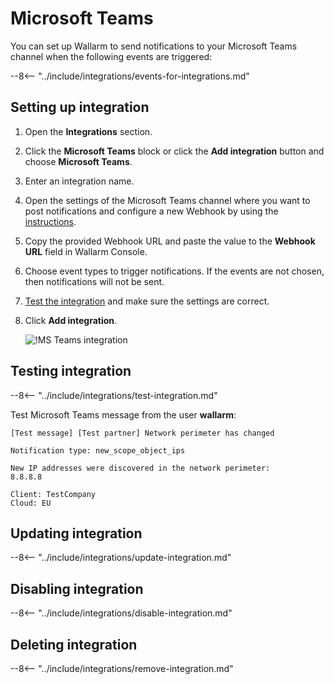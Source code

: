 # Microsoft Teams

You can set up Wallarm to send notifications to your Microsoft Teams channel when the following events are triggered:

--8<-- "../include/integrations/events-for-integrations.md"

## Setting up integration

1. Open the **Integrations** section.
2. Click the **Microsoft Teams** block or click the **Add integration** button and choose **Microsoft Teams**.
3. Enter an integration name.
4. Open the settings of the Microsoft Teams channel where you want to post notifications and configure a new Webhook by using the [instructions](https://docs.microsoft.com/en-us/microsoftteams/platform/webhooks-and-connectors/how-to/add-incoming-webhook).
5. Copy the provided Webhook URL and paste the value to the **Webhook URL** field in Wallarm Console.
6. Choose event types to trigger notifications. If the events are not chosen, then notifications will not be sent.
7. [Test the integration](#testing-integration) and make sure the settings are correct.
8. Click **Add integration**.

      ![!MS Teams integration](../../../images/user-guides/settings/integrations/add-ms-teams-integration.png)

## Testing integration

--8<-- "../include/integrations/test-integration.md"

Test Microsoft Teams message from the user **wallarm**:

```
[Test message] [Test partner] Network perimeter has changed

Notification type: new_scope_object_ips

New IP addresses were discovered in the network perimeter:
8.8.8.8

Client: TestCompany
Cloud: EU
```

## Updating integration

--8<-- "../include/integrations/update-integration.md"

## Disabling integration

--8<-- "../include/integrations/disable-integration.md"

## Deleting integration

--8<-- "../include/integrations/remove-integration.md"
